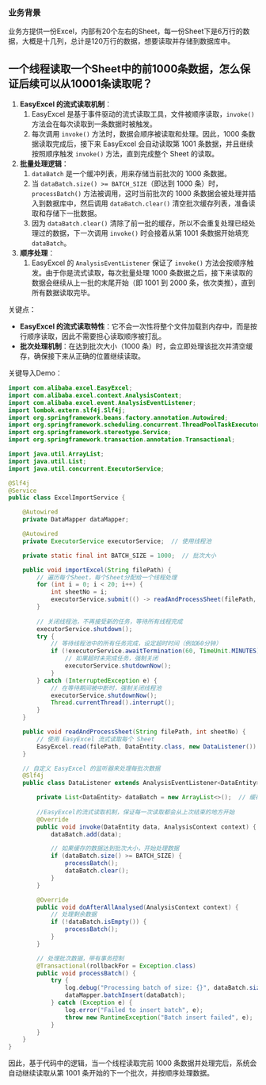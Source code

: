 ### 业务背景

业务方提供一份Excel，内部有20个左右的Sheet，每一份Sheet下是6万行的数据，大概是十几列，总计是120万行的数据，想要读取并存储到数据库中。

## 一个线程读取一个Sheet中的前1000条数据，怎么保证后续可以从10001条读取呢？

1. **EasyExcel 的流式读取机制**：
   1. EasyExcel 是基于事件驱动的流式读取工具，文件被顺序读取，`invoke()` 方法会在每次读取到一条数据时被触发。
   2. 每次调用 `invoke()` 方法时，数据会顺序被读取和处理。因此，1000 条数据读取完成后，接下来 EasyExcel 会自动读取第 1001 条数据，并且继续按照顺序触发 `invoke()` 方法，直到完成整个 Sheet 的读取。
2. **批量处理逻辑**：
   1. `dataBatch` 是一个缓冲列表，用来存储当前批次的 1000 条数据。
   2. 当 `dataBatch.size() >= BATCH_SIZE`（即达到 1000 条）时，`processBatch()` 方法被调用，这时当前批次的 1000 条数据会被处理并插入到数据库中，然后调用 `dataBatch.clear()` 清空批次缓存列表，准备读取和存储下一批数据。
   3. 因为 `dataBatch.clear()` 清除了前一批的缓存，所以不会重复处理已经处理过的数据，下一次调用 `invoke()` 时会接着从第 1001 条数据开始填充 `dataBatch`。
3. **顺序处理**：
   1. EasyExcel 的 `AnalysisEventListener` 保证了 `invoke()` 方法会按顺序触发。由于你是流式读取，每次批量处理 1000 条数据之后，接下来读取的数据会继续从上一批的末尾开始（即 1001 到 2000 条，依次类推），直到所有数据读取完毕。

关键点：

- **EasyExcel 的流式读取特性**：它不会一次性将整个文件加载到内存中，而是按行顺序读取，因此不需要担心读取顺序被打乱。
- **批次处理机制**：在达到批次大小（1000 条）时，会立即处理该批次并清空缓存，确保接下来从正确的位置继续读取。

关键导入Demo：

```java
import com.alibaba.excel.EasyExcel;
import com.alibaba.excel.context.AnalysisContext;
import com.alibaba.excel.event.AnalysisEventListener;
import lombok.extern.slf4j.Slf4j;
import org.springframework.beans.factory.annotation.Autowired;
import org.springframework.scheduling.concurrent.ThreadPoolTaskExecutor;
import org.springframework.stereotype.Service;
import org.springframework.transaction.annotation.Transactional;

import java.util.ArrayList;
import java.util.List;
import java.util.concurrent.ExecutorService;

@Slf4j
@Service
public class ExcelImportService {

    @Autowired
    private DataMapper dataMapper;

    @Autowired
    private ExecutorService executorService;  // 使用线程池

    private static final int BATCH_SIZE = 1000;  // 批次大小

    public void importExcel(String filePath) {
        // 遍历每个Sheet，每个Sheet分配给一个线程处理
        for (int i = 0; i < 20; i++) {
            int sheetNo = i;
            executorService.submit(() -> readAndProcessSheet(filePath, sheetNo));
        }
        
        // 关闭线程池，不再接受新的任务，等待所有线程完成
        executorService.shutdown();
        try {
            // 等待线程池中的所有任务完成，设定超时时间（例如60分钟）
            if (!executorService.awaitTermination(60, TimeUnit.MINUTES)) {
                // 如果超时未完成任务，强制关闭
                executorService.shutdownNow();
            }
        } catch (InterruptedException e) {
            // 在等待期间被中断时，强制关闭线程池
            executorService.shutdownNow();
            Thread.currentThread().interrupt();
        }
    }

    public void readAndProcessSheet(String filePath, int sheetNo) {
        // 使用 EasyExcel 流式读取每个 Sheet
        EasyExcel.read(filePath, DataEntity.class, new DataListener()).sheet(sheetNo).doRead();
    }

    // 自定义 EasyExcel 的监听器来处理每批次数据
    @Slf4j
    public class DataListener extends AnalysisEventListener<DataEntity> {

        private List<DataEntity> dataBatch = new ArrayList<>();  // 缓存当前批次数据
        
        //EasyExcel的流式读取机制，保证每一次读取都会从上次结束的地方开始
        @Override
        public void invoke(DataEntity data, AnalysisContext context) {
            dataBatch.add(data);

            // 如果缓存的数据达到批次大小，开始处理数据
            if (dataBatch.size() >= BATCH_SIZE) {
                processBatch();
                dataBatch.clear();
            }
        }

        @Override
        public void doAfterAllAnalysed(AnalysisContext context) {
            // 处理剩余数据
            if (!dataBatch.isEmpty()) {
                processBatch();
            }
        }

        // 处理批次数据，带有事务控制
        @Transactional(rollbackFor = Exception.class)
        public void processBatch() {
            try {
                log.debug("Processing batch of size: {}", dataBatch.size());
                dataMapper.batchInsert(dataBatch);
            } catch (Exception e) {
                log.error("Failed to insert batch", e);
                throw new RuntimeException("Batch insert failed", e);
            }
        }
    }
}
```

因此，基于代码中的逻辑，当一个线程读取完前 1000 条数据并处理完后，系统会自动继续读取从第 1001 条开始的下一个批次，并按顺序处理数据。